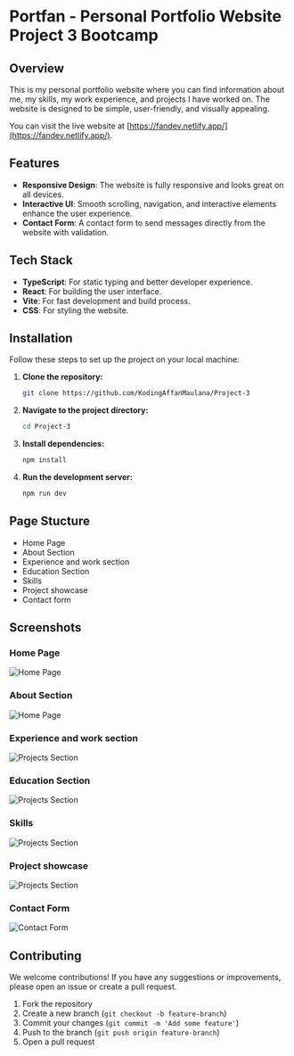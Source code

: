 # Portfan - Personal Portfolio Website Project 3 Bootcamp

## Overview

This is my personal portfolio website where you can find information about me, my skills, my work experience, and projects I have worked on. The website is designed to be simple, user-friendly, and visually appealing.

You can visit the live website at [https://fandev.netlify.app/](https://fandev.netlify.app/).

## Features

- **Responsive Design**: The website is fully responsive and looks great on all devices.
- **Interactive UI**: Smooth scrolling, navigation, and interactive elements enhance the user experience.
- **Contact Form**: A contact form to send messages directly from the website with validation.

## Tech Stack

- **TypeScript**: For static typing and better developer experience.
- **React**: For building the user interface.
- **Vite**: For fast development and build process.
- **CSS**: For styling the website.

## Installation

Follow these steps to set up the project on your local machine:

1. **Clone the repository:**

   ```bash
   git clone https://github.com/KodingAffanMaulana/Project-3
   ```

2. **Navigate to the project directory:**

   ```bash
   cd Project-3
   ```

3. **Install dependencies:**

   ```bash
   npm install
   ```

4. **Run the development server:**

   ```bash
   npm run dev
   ```

## Page Stucture

- Home Page
- About Section
- Experience and work section
- Education Section
- Skills
- Project showcase
- Contact form

## Screenshots

### Home Page

![Home Page](/assets/docs/home.png)

### About Section

![Home Page](/assets/docs/about.png)

### Experience and work section

![Projects Section](/assets/docs/work.png)

### Education Section

![Projects Section](/assets/docs/edu.png)

### Skills

![Projects Section](/assets/docs/skill.png)

### Project showcase

![Projects Section](/assets/docs/project.png)

### Contact Form

![Contact Form](/assets/docs/contact.png)

## Contributing

We welcome contributions! If you have any suggestions or improvements, please open an issue or create a pull request.

1. Fork the repository
2. Create a new branch (`git checkout -b feature-branch`)
3. Commit your changes (`git commit -m 'Add some feature'`)
4. Push to the branch (`git push origin feature-branch`)
5. Open a pull request
